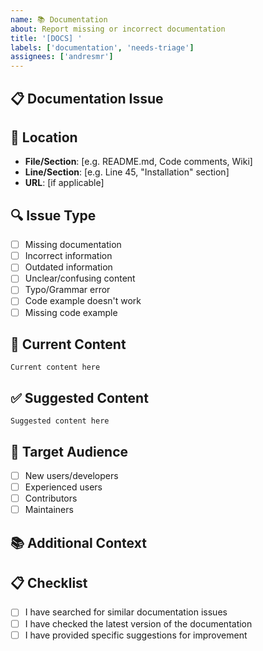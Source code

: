 ```yaml
---
name: 📚 Documentation
about: Report missing or incorrect documentation
title: '[DOCS] '
labels: ['documentation', 'needs-triage']
assignees: ['andresmr']
---
```


## 📋 Documentation Issue

<!-- Describe the documentation problem -->

## 📍 Location

<!-- Where is the documentation issue? -->

- **File/Section**: [e.g. README.md, Code comments, Wiki]
- **Line/Section**: [e.g. Line 45, "Installation" section]
- **URL**: [if applicable]

## 🔍 Issue Type

<!-- What type of documentation issue is this? -->

- [ ] Missing documentation
- [ ] Incorrect information
- [ ] Outdated information
- [ ] Unclear/confusing content
- [ ] Typo/Grammar error
- [ ] Code example doesn't work
- [ ] Missing code example

## 📝 Current Content

<!-- What does the current documentation say? (if applicable) -->

```
Current content here
```

## ✅ Suggested Content

<!-- What should the documentation say instead? -->

```
Suggested content here
```

## 🎯 Target Audience

<!-- Who is this documentation for? -->

- [ ] New users/developers
- [ ] Experienced users
- [ ] Contributors
- [ ] Maintainers

## 📚 Additional Context

<!-- Any other context about the documentation issue -->

## 📋 Checklist

<!-- Before submitting -->

- [ ] I have searched for similar documentation issues
- [ ] I have checked the latest version of the documentation
- [ ] I have provided specific suggestions for improvement